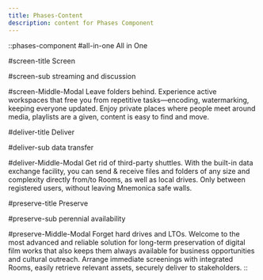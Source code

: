 ```yaml
---
title: Phases-Content
description: content for Phases Component
---
```


::phases-component
#all-in-one
All in One

#screen-title
Screen

#screen-sub
streaming and discussion

#screen-Middle-Modal
Leave folders behind. Experience active workspaces that free you from
repetitive tasks—encoding, watermarking, keeping everyone updated. Enjoy
private places where people meet around media, playlists are a given,
content is easy to find and move.

#deliver-title
Deliver

#deliver-sub
data transfer

#deliver-Middle-Modal
Get rid of third-party shuttles. With the built-in data exchange facility,
you can send & receive files and folders of any size and complexity
directly from/to Rooms, as well as local drives. Only between registered
users, without leaving Mnemonica safe walls.

#preserve-title
Preserve

#preserve-sub
perennial availability

#preserve-Middle-Modal
Forget hard drives and LTOs. Welcome to the most advanced and reliable
solution for long-term preservation of digital film works that also keeps
them always available for business opportunities and cultural outreach.
Arrange immediate screenings with integrated Rooms, easily retrieve
relevant assets, securely deliver to stakeholders.
::
